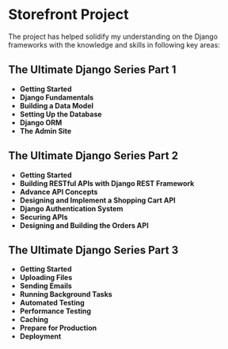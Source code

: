 # Storefront Project
The project has helped solidify my understanding on the Django frameworks with the knowledge and skills in following key areas:
## The Ultimate Django Series Part 1
 - **Getting Started**
 - **Django Fundamentals**
 - **Building a Data Model**
 - **Setting Up the Database**
 - **Django ORM**
 - **The Admin Site**

## The Ultimate Django Series Part 2
 - **Getting Started**
 - **Building RESTful APIs with Django REST Framework**
 - **Advance API Concepts**
 - **Designing and Implement a Shopping Cart API**
 - **Django Authentication System**
 - **Securing APIs**
 - **Designing and Building the Orders API**

## The Ultimate Django Series Part 3
 - **Getting Started**
 - **Uploading Files**
 - **Sending Emails**
 - **Running Background Tasks**
 - **Automated Testing**
 - **Performance Testing**
 - **Caching**
 - **Prepare for Production**
 - **Deployment**
